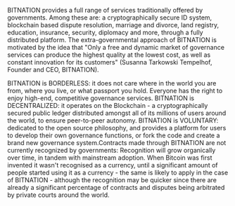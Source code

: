 BITNATION provides a full range of services traditionally offered by governments. Among these are: a cryptographically secure ID system, blockchain based dispute resolution, marriage and divorce, land registry, education, insurance, security, diplomacy and more, through a fully distributed platform. The extra-governmental approach of BITNATION is motivated by the idea that "Only a free and dynamic market of governance services can produce the highest quality at the lowest cost, as well as constant innovation for its customers" (Susanna Tarkowski Tempelhof, Founder and CEO, BITNATION).

BITNATION is BORDERLESS: it does not care where in the world you are from, where you live, or what passport you hold. Everyone has the right to enjoy high-end, competitive governance services. BITNATION is DECENTRALIZED: it operates on the Blockchain - a cryptographically secured public ledger distributed amongst all of its millions of users around the world, to ensure peer-to-peer autonomy. BITNATION is VOLUNTARY: dedicated to the open source philosophy, and provides a platform for users to develop their own governance functions, or fork the code and create a brand new governance system.Contracts made through BITNATION are not currently recognized by governments: Recognition will grow organically over time, in tandem with mainstream adoption. When Bitcoin was first invented it wasn't recognised as a currency, until a significant amount of people started using it as a currency - the same is likely to apply in the case of BITNATION - although the recognition may be quicker since there are already a significant percentage of contracts and disputes being arbitrated by private courts around the world.